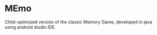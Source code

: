 # MEmo
Child-optimized version of the classic Memory Game, developed in java using android studio IDE.
